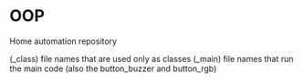 # OOP
Home automation repository

(_class) file names that are used only as classes
(_main) file names that run the main code (also the button_buzzer and button_rgb)
